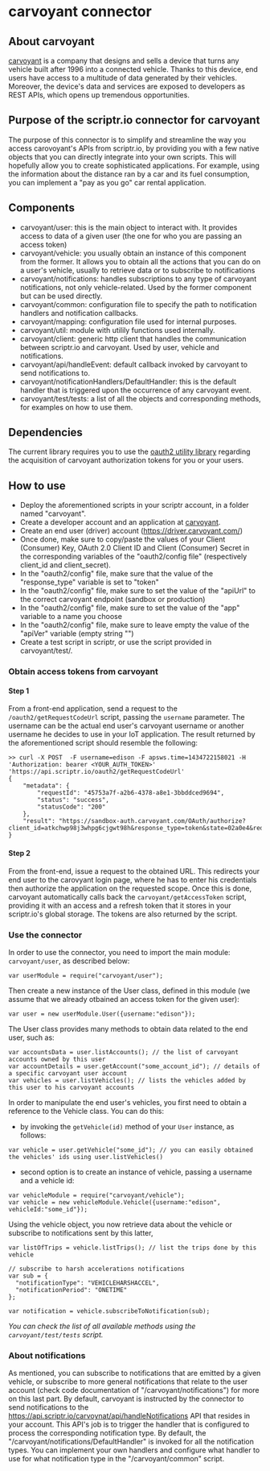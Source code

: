 # carvoyant connector
## About carvoyant
[carvoyant](http://www.carvoyant.com) is a company that designs and sells a device that turns any vehicle built after 1996 into a connected vehicle. 
Thanks to this device, end users have access to a multitude of data generated by their vehicles.
Moreover, the device's data and services are exposed to developers as REST APIs, which opens up tremendous opportunities.
## Purpose of the scriptr.io connector for carvoyant
The purpose of this connector is to simplify and streamline the way you access carovoyant's APIs from scriptr.io, by providing you with a few native objects that you can directly integrate into your own scripts. 
This will hopefully allow you to create sophisticated applications. For example, using the information about the distance ran by a car and its fuel consumption, you can implement a "pay as you go" car rental
application.
## Components
- carvoyant/user: this is the main object to interact with. It provides access to data of a given user (the one for who you are passing an access token)
- carvoyant/vehicle: you usually obtain an instance of this component from the former. It allows you to obtain all the actions that you can do on a user's vehicle, usually to retrieve data or to subscribe to notifications
- carvoyant/notifications: handles subscriptions to any type of carvoyant notifications, not only vehicle-related. 
Used by the former component but can be used directly.
- carvoyant/common: configuration file to specify the path to notification handlers and notification callbacks.
- carvoyant/mapping: configuration file used for internal purposes.
- carvoyant/util: module with utilily functions used internally.
- carvoyant/client: generic http client that handles the communication between scriptr.io and carvoyant. 
Used by user, vehicle and notifications.
- carvoyant/api/handleEvent: default callback invoked by carvoyant to send notifications to.
- carvoyant/notificationHandlers/DefaultHandler: this is the default handler that is triggered upon the occurrence of any
carvoyant event. 
- carvoyant/test/tests: a list of all the objects and corresponding methods, for examples on how to use them.

## Dependencies
The current library requires you to use the [oauth2 utility library](https://github.com/scriptrdotio/libraries/tree/master/oauth2)
regarding the acquisition of carvoyant authorization tokens for you or your users.

## How to use
- Deploy the aforementioned scripts in your scriptr account, in a folder named "carvoyant".
- Create a developer account and an application at [carvoyant](https://developer.carvoyant.com/member/register).
- Create an end user (driver) account (https://driver.carvoyant.com/)  
- Once done, make sure to copy/paste the values of your Client (Consumer) Key, OAuth 2.0 Client ID and Client (Consumer) Secret in the corresponding
variables of the "oauth2/config file" (respectively client_id and client_secret).
- In the "oauth2/config" file, make sure that the value of the "response_type" variable is set to "token"
- In the "oauth2/config" file, make sure to set the value of the "apiUrl" to the correct carvoyant endpoint (sandbox or production)
- In the "oauth2/config" file, make sure to set the value of the "app" variable to a name you choose
- In the "oauth2/config" file, make sure to leave empty the value of the "apiVer" variable (empty string "")  
- Create a test script in scriptr, or use the script provided in carvoyant/test/. 

### Obtain access tokens from carvoyant

#### Step 1
From a front-end application, send a request to the ```/oauth2/getRequestCodeUrl``` script, passing the ```username``` parameter. 
The username can be the actual end user's carvoyant username or another username he decides to use in your IoT application. 
The result returned by the aforementioned script should resemble the following:

```
>> curl -X POST  -F username=edison -F apsws.time=1434722158021 -H 'Authorization: bearer <YOUR_AUTH_TOKEN>' 'https://api.scriptr.io/oauth2/getRequestCodeUrl'
{
	"metadata": {
		"requestId": "45753a7f-a2b6-4378-a8e1-3bbddced9694",
		"status": "success",
		"statusCode": "200"
	},
	"result": "https://sandbox-auth.carvoyant.com/OAuth/authorize?client_id=atkchwp98j3whpg6cjgwt98h&response_type=token&state=02a0e4&redirect_uri=https%3A%2F%2Fapi.scriptr.io%2Foauth2%2FgetAccessToken%3Fauth_token%3SKzM1RnYwAzc4Mg%3D%3D%26state%3R02a1e4""
}
```
#### Step 2

From the front-end, issue a request to the obtained URL. This redirects your end user to the carovyant login page, 
where he has to enter his credentials then authorize the application on the requested scope. 
Once this is done, carvoyant automatically calls back the ```carvoyant/getAccessToken``` script, providing it with an access and a refresh token
 that it stores in your scriptr.io's global storage. The tokens are also returned by the script.

### Use the connector

In order to use the connector, you need to import the main module: ```carvoyant/user```, as described below:
```
var userModule = require("carvoyant/user");
```
Then create a new instance of the User class, defined in this module (we assume that we already otbained an access token for the given user):
```
var user = new userModule.User({username:"edison"});
```
The User class provides many methods to obtain data related to the end user, such as:
```
var accountsData = user.listAccounts(); // the list of carvoyant accounts owned by this user
var accountDetails = user.getAccount("some_account_id"); // details of a specific carvoyant user account
var vehicles = user.listVehicles(); // lists the vehicles added by this user to his carvoyant accounts
```
In order to manipulate the end user's vehicles, you first need to obtain a reference to the Vehicle class. You can do this:
- by invoking the ```getVehicle(id)``` method of your ```User``` instance, as follows:
```
var vehicle = user.getVehicle("some_id"); // you can easily obtained the vehicles' ids using user.listVehicles()
```
- second option is to create an instance of vehicle, passing a username and a vehicle id:
```
var vehicleModule = require("carvoyant/vehicle");
var vehicle = new vehicleModule.Vehicle({username:"edison", vehicleId:"some_id"});
```
Using the vehicle object, you now retrieve data about the vehicle or subscribe to notifications sent by this latter,
```
var listOfTrips = vehicle.listTrips(); // list the trips done by this vehicle 

// subscribe to harsh accelerations notifications 
var sub = {
  "notificationType": "VEHICLEHARSHACCEL",
  "notificationPeriod": "ONETIME"
};
    
var notification = vehicle.subscribeToNotification(sub);

```

*You can check the list of all available methods using the ```carvoyant/test/tests``` script.*

### About notifications
As mentioned, you can subscribe to notifications that are emitted by a given vehicle, or subscribe to more general notifications 
that relate to the user account (check code documentation of "/carvoyant/notifications") for more on this last part.
By default, carvoyant is instructed by the connector to send notifications to the https://api.scriptr.io/carvoynat/api/handleNotifications API 
that resides in your account. This API's job is to trigger the handler that is configured to process the corresponding notification type.
By default, the "/carvoyant/notifications/DefaultHandler" is invoked for all the notification types. You can implement your own handlers 
and configure what handler to use for what notification type in the "/carvoyant/common" script.
